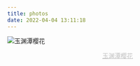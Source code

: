 ```yaml
---
title: photos
date: 2022-04-04 13:11:18
---
```


![玉渊潭樱花](SakuraInYuyuantan.jpg)

<center style="font-size:14px;color:#C0C0C0;text-decoration:underline">玉渊潭樱花</center> 

